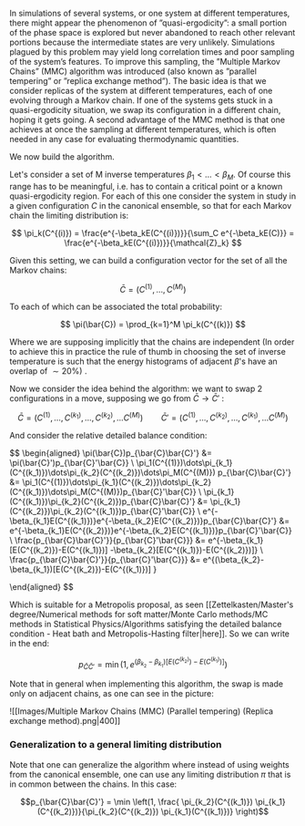 In simulations of several systems, or one system at different temperatures, there might appear the phenomenon of ”quasi-ergodicity”: a small portion of the phase space is explored but never abandoned to reach other relevant portions because the intermediate states are very unlikely. Simulations plagued by this problem may yield long correlation times and poor sampling of the system’s features. To improve this sampling, the ”Multiple Markov Chains” (MMC) algorithm
was introduced (also known as ”parallel tempering” or ”replica exchange method”).
The basic idea is that we consider replicas of the system at different temperatures, each of one evolving through a Markov chain. If one of the systems gets stuck in a quasi-ergodicity situation, we swap its configuration in a different chain, hoping it gets going. A second advantage of the MMC method is that one achieves at once the sampling at different temperatures, which is often needed in any case for evaluating thermodynamic quantities.

We now build the algorithm.

Let's consider a set of M inverse temperatures $\beta_1 < \dots < \beta_M$. Of course this range has to be meaningful, i.e. has to contain a critical point or a known quasi-ergodicity region.
For each of this one consider the system in study in a given configuration $C$ in the canonical ensemble, so that for each Markov chain the limiting distribution is:

$$ \pi_k(C^{(i)}) = \frac{e^{-\beta_kE(C^{(i)})}}{\sum_C e^{-\beta_kE(C)}} =  \frac{e^{-\beta_kE(C^{(i)})}}{\mathcal{Z}_k}  $$

Given this setting, we can build a configuration vector for the set of all the Markov chains:

$$ \bar{C} = (C^{(1)}, \dots , C^{(M)}) $$

To each of which can be associated the total probability:

$$ \pi(\bar{C}) = \prod_{k=1}^M \pi_k(C^{(k)}) $$

Where we are supposing implicitly that the chains are independent (In order to achieve this in practice the rule of thumb in choosing the set of inverse temperature is such that the energy histograms of adjacent $\beta$'s have an overlap of $\sim 20 \%$) .

Now we consider the idea behind the algorithm: we want to swap 2 configurations in a move, supposing we go from $\bar{C} \to \bar{C}'$ :

$$ \bar{C} = (C^{(1)}, \dots ,C^{(k_1)} ,\dots,C^{(k_2)},\dots C^{(M)}) \qquad \bar{C}' = (C^{(1)}, \dots ,C^{(k_2)} ,\dots,C^{(k_1)},\dots C^{(M)}) $$

And consider the relative detailed balance condition:

$$
\begin{aligned}
\pi(\bar{C})p_{\bar{C}\bar{C}'} &= \pi(\bar{C}')p_{\bar{C}'\bar{C}} \\ 
\pi_1(C^{(1)})\dots\pi_{k_1}(C^{(k_1)})\dots\pi_{k_2}(C^{(k_2)})\dots\pi_M(C^{(M)}) p_{\bar{C}\bar{C}'} &= \pi_1(C^{(1)})\dots\pi_{k_1}(C^{(k_2)})\dots\pi_{k_2}(C^{(k_1)})\dots\pi_M(C^{(M)})p_{\bar{C}'\bar{C}} \\
\pi_{k_1}(C^{(k_1)})\pi_{k_2}(C^{(k_2)})p_{\bar{C}\bar{C}'} &= \pi_{k_1}(C^{(k_2)})\pi_{k_2}(C^{(k_1)})p_{\bar{C}'\bar{C}} \\
e^{-\beta_{k_1}E(C^{(k_1)})}e^{-\beta_{k_2}E(C^{(k_2)})}p_{\bar{C}\bar{C}'} &= e^{-\beta_{k_1}E(C^{(k_2)})}e^{-\beta_{k_2}E(C^{(k_1)})}p_{\bar{C}'\bar{C}} \\
\frac{p_{\bar{C}\bar{C}'}}{p_{\bar{C}'\bar{C}}} &= e^{-\beta_{k_1}[E(C^{(k_2)})-E(C^{(k_1)})] -\beta_{k_2}[E(C^{(k_1)})-E(C^{(k_2)})]} \\
\frac{p_{\bar{C}\bar{C}'}}{p_{\bar{C}'\bar{C}}} &= e^{(\beta_{k_2}-\beta_{k_1})[E(C^{(k_2)})-E(C^{(k_1)})] } 

\end{aligned}
$$

Which is suitable for a Metropolis proposal, as seen [[Zettelkasten/Master's degree/Numerical methods for soft matter/Monte Carlo methods/MC methods in Statistical Physics/Algorithms satisfying the detailed balance condition - Heat bath and Metropolis-Hasting filter|here]]. So we can write in the end:

$$p_{\bar{C}\bar{C}'} = \min (1, e^{(\beta_{k_2}-\beta_{k_1})[E(C^{(k_2)})-E(C^{(k_1)})] } )$$

Note that in general when implementing this algorithm, the swap is made only on adjacent chains, as one can see in the picture:

![[Images/Multiple Markov Chains (MMC) (Parallel tempering) (Replica exchange method).png|400]]

### Generalization to a general limiting distribution 

Note that one can generalize the algorithm where instead of using weights from the canonical ensemble, one can use any limiting distribution $\pi$ that is in common between the chains.
In this case:

$$p_{\bar{C}\bar{C}'} = \min \left(1, \frac{ \pi_{k_2}(C^{(k_1)}) \pi_{k_1}(C^{(k_2)})}{\pi_{k_2}(C^{(k_2)}) \pi_{k_1}(C^{(k_1)})}
 \right)$$
